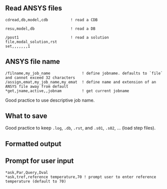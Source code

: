 
## Read ANSYS files
```
cdread,db,model,cdb          ! read a CDB

resu,model,db                ! read a DB

/post1                       ! read a solution
file,modal_solution,rst
set,,,,,,,1  
```


## ANSYS file name
```
/filname,my_job_name              ! define jobname. defaults to `file` and cannot exceed 32 characters
/assign,emat,my_job_name,my_emat  ! define name and extension of an ANSYS file away from default
*get,jname,active,,jobnam         ! get current jobname
```

Good practice to use descriptive job name.

## What to save

Good practice to keep `.log`, `.db`, `.rst`, and `.s01`, `.s02`, ... (load step files).

## Formatted output


## Prompt for user input
```
*ask,Par,Query,Dval
*ask,tref,reference temperature,70 ! prompt user to enter reference temperature (default to 70)
```
